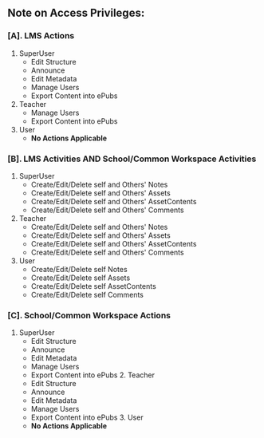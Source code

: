 
## Note on Access Privileges:

###  [A]. **LMS Actions**
 1. SuperUser
      - Edit Structure
      - Announce
      - Edit Metadata
      - Manage Users
      - Export Content into ePubs
  2. Teacher
      - Manage Users
      - Export Content into ePubs
  3. User
      - __No Actions Applicable__

###  [B]. **LMS Activities AND School/Common Workspace Activities**
  1. SuperUser
      - Create/Edit/Delete self and Others' Notes
      - Create/Edit/Delete self and Others' Assets
      - Create/Edit/Delete self and Others' AssetContents
      - Create/Edit/Delete self and Others' Comments
   2. Teacher
      - Create/Edit/Delete self and Others' Notes
      - Create/Edit/Delete self and Others' Assets
      - Create/Edit/Delete self and Others' AssetContents
      - Create/Edit/Delete self and Others' Comments
   3. User
      - Create/Edit/Delete self Notes
      - Create/Edit/Delete self Assets
      - Create/Edit/Delete self AssetContents
      - Create/Edit/Delete self Comments

###  [C]. **School/Common Workspace Actions**
   1. SuperUser
        - Edit Structure
        - Announce
        - Edit Metadata
        - Manage Users
        - Export Content into ePubs
    2. Teacher
        - Edit Structure
        - Announce
        - Edit Metadata
        - Manage Users
        - Export Content into ePubs
    3. User
        - __No Actions Applicable__
